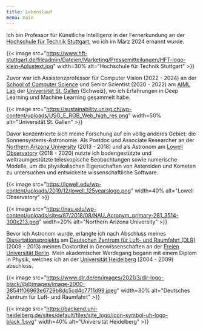 ```yaml
---
title: Lebenslauf
menu: main
---
```



Ich bin Professor für Künstliche Intelligenz in der Fernerkundung an der [Hochschule für Technik Stuttgart](https://www.hft-stuttgart.de), wo ich im März 2024 ernannt wurde.

{{< image
src="https://www.hft-stuttgart.de/fileadmin/Dateien/Marketing/Pressemitteilungen/HFT-logo-klein-Aplustext.jpg"
width=30%
alt="Hochschule für Technik Stuttgart" >}}

Zuvor war ich Assistenzprofessor für Computer Vision (2022 - 2024) an der [School of Computer
Science](https://www.unisg.ch/en/universitaet/schools/school-of-computer-science/) und Senior Scientist (2020 - 2022) am [AIML Lab](https://hsg-aiml.github.io/) der [Universität St. Gallen](https://www.unisg.ch/en/) (Schweiz), wo ich Erfahrungen in Deep Learning und Machine Learning gesammelt habe.

{{< image
src="https://sustainability.unisg.ch/wp-content/uploads/USG_E_RGB_Web_high_res.png"
width=50%
alt="Universität St. Gallen" >}}


Davor konzentrierte sich meine Forschung auf ein völlig anderes Gebiet: die Sonnensystems-Astronomie. Als Postdoc und Associate Researcher an der [Northern Arizona University](https://nau.edu/) (2013 - 2018) und als Astronom am [Lowell Observatory](https://lowell.edu/) (2018 - 2020) nutzte ich bodengestützte und weltraumgestützte teleskopische Beobachtungen sowie numerische Modelle, um die physikalischen Eigenschaften von Asteroiden und Kometen zu untersuchen und entwickelte wissenschaftliche Software.

{{< image
src="https://lowell.edu/wp-content/uploads/2019/12/lowell_125yearslogo.png"
width=40%
alt="Lowell Observatory" >}}


{{< image
src="https://nau.edu/wp-content/uploads/sites/87/2018/08/NAU_Acronym_primary-281_3514-300x213.png"
width=20%
alt="Northern Arizona University" >}}


Bevor ich Astronom wurde, erlangte ich nach Abschluss meines [Dissertationsprojekts](https://refubium.fu-berlin.de/bitstream/handle/fub188/2283/PhD_mommert_fuonline.pdf?sequence=1&isAllowed=y) am [Deutschen Zentrum für Luft- und Raumfahrt (DLR)](https://www.dlr.de/de/pf/) (2009 - 2013) meinen Doktortitel in Geowissenschaften an der [Freien Universität Berlin](https://www.fu-berlin.de/). Mein akademischer Werdegang begann mit einem Diplom in Physik, welches ich an der [Universität Heidelberg](https://www.uni-heidelberg.de/) (2004 - 2009) abschloss.

{{< image
src="https://www.dlr.de/en/images/2021/3/dlr-logo-black/@@images/image-2000-3854ff06963e6729b8dc5cd4c7711d99.jpeg"
width=30%
alt="Deutsches Zentrum für Luft- und Raumfahrt" >}}


{{< image
src="https://backend.uni-heidelberg.de/sites/default/files/site_logo/icon-symbol-uh-logo-black_1.svg"
width=40%
alt="Universität Heidelberg" >}}
